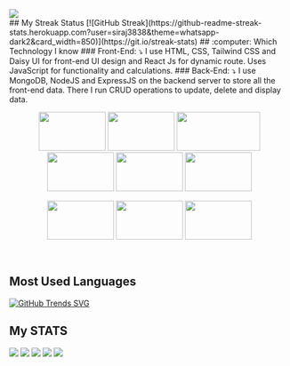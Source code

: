 <a href="https://www.linkedin.com/in/sirajul-islam-41845a2a0/">
<img src="https://i.ibb.co/Xpx4SjW/1683909809034.png" />
</a>

<br/>
## My Streak Status 
[![GitHub Streak](https://github-readme-streak-stats.herokuapp.com?user=siraj3838&theme=whatsapp-dark2&card_width=850)](https://git.io/streak-stats)
## :computer: Which Technology I know
### Front-End: ⤵️
I use HTML, CSS, Tailwind CSS and Daisy UI for front-end UI design and React Js for dynamic route. Uses JavaScript for functionality and calculations.
### Back-End: ⤵️
I use MongoDB, NodeJS and ExpressJS on the backend server to store all the front-end data. There I run CRUD operations to update, delete and display data.
<br/>
<p align="center">
<img style='width:120px; height: 70px' src="https://i.ibb.co/SsDFjDZ/Screenshot-2023-12-09-021118.png"/>
<img style='width:120px; height: 70px' src="https://i.ibb.co/Qr9sCDB/Screenshot-2023-12-09-021355.png"/>
<img style='width:150px; height: 70px' src="https://i.ibb.co/HqybWyJ/Screenshot-2023-12-09-022317.png"/>
<img style='width:120px; height: 70px' src="https://i.ibb.co/yptJFhw/Screenshot-2023-12-09-022727.png"/>
<img style='width:120px; height: 70px' src="https://i.ibb.co/2F9tFD7/Screenshot-2023-12-09-022953.png"/>
<img style='width:120px; height: 70px' src="https://i.ibb.co/tLmckVm/Screenshot-2023-12-09-023357.png"/>
</p>
<p align="center">
<img style='width:120px; height: 70px' src="https://i.ibb.co/9VL9pTB/Screenshot-2023-12-09-024157.png"/>
<img style='width:120px; height: 70px' src="https://i.ibb.co/56fNMK5/Screenshot-2023-12-09-021703.png"/>
<img style='width:120px; height: 70px' src="https://i.ibb.co/VjmPzWS/png-transparent-web-development-express-js-javascript-software-framework-laravel-world-wide-web-purp.png"/>
</p>
<br/>

## Most Used Languages
[![GitHub Trends SVG](https://api.githubtrends.io/user/svg/avgupta456/langs)](https://githubtrends.io)

## My STATS
![](http://github-profile-summary-cards.vercel.app/api/cards/profile-details?username=siraj3838&theme=default)
![](http://github-profile-summary-cards.vercel.app/api/cards/repos-per-language?username=siraj3838&theme=default)
![](http://github-profile-summary-cards.vercel.app/api/cards/most-commit-language?username=siraj3838&theme=default)
![](http://github-profile-summary-cards.vercel.app/api/cards/stats?username=siraj3838&theme=default)
![](http://github-profile-summary-cards.vercel.app/api/cards/productive-time?username=siraj3838&theme=default&utcOffset=8)
